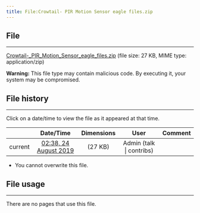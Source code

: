 ```yaml
---
title: File:Crowtail- PIR Motion Sensor eagle files.zip
---
```


## File
--------

[Crowtail-_PIR_Motion_Sensor_eagle_files.zip](https://wiki.elecrow.com/images/e/e0/Crowtail-_PIR_Motion_Sensor_eagle_files.zip) (file size: 27 KB, MIME type: application/zip)

**Warning:** This file type may contain malicious code. By executing it, your system may be compromised.

## File history
--------

Click on a date/time to view the file as it appeared at that time.

|         |                          Date/Time                           | Dimensions  |                             User                             | Comment |
| :-----: | :----------------------------------------------------------: | :---------: | :----------------------------------------------------------: | :-----: |
| current | [02:38, 24 August 2019](https://wiki.elecrow.com/images/e/e0/Crowtail-_PIR_Motion_Sensor_eagle_files.zip) | (27 KB) | Admin (talk \| contribs) |         |

- You cannot overwrite this file.

## File usage
--------

There are no pages that use this file.